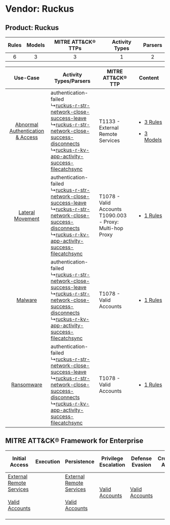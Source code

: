 Vendor: Ruckus
==============
Product: Ruckus
---------------
| Rules | Models | MITRE ATT&CK® TTPs | Activity Types | Parsers |
|:-----:|:------:|:------------------:|:--------------:|:-------:|
|   6   |   3    |         3          |       1        |    2    |

|    Use-Case    | Activity Types/Parsers    | MITRE ATT&CK® TTP    | Content    |
|:----:| ---- | ---- | ---- |
| [Abnormal Authentication & Access](../../../UseCases/uc_abnormal_authentication_&_access.md) |  authentication-failed<br> ↳[ruckus-r-str-network-close-success-leave](Ps/pC_ruckusrstrnetworkclosesuccessleave.md)<br> ↳[ruckus-r-str-network-close-success-disconnects](Ps/pC_ruckusrstrnetworkclosesuccessdisconnects.md)<br> ↳[ruckus-r-kv-app-activity-success-filecatchsync](Ps/pC_ruckusrkvappactivitysuccessfilecatchsync.md)<br> | T1133 - External Remote Services<br>    | [<ul><li>3 Rules</li></ul><ul><li>3 Models</li></ul>](RM/r_m_ruckus_ruckus_Abnormal_Authentication_&_Access.md) |
|    [Lateral Movement](../../../UseCases/uc_lateral_movement.md)    |  authentication-failed<br> ↳[ruckus-r-str-network-close-success-leave](Ps/pC_ruckusrstrnetworkclosesuccessleave.md)<br> ↳[ruckus-r-str-network-close-success-disconnects](Ps/pC_ruckusrstrnetworkclosesuccessdisconnects.md)<br> ↳[ruckus-r-kv-app-activity-success-filecatchsync](Ps/pC_ruckusrkvappactivitysuccessfilecatchsync.md)<br> | T1078 - Valid Accounts<br>T1090.003 - Proxy: Multi-hop Proxy<br> | [<ul><li>1 Rules</li></ul>](RM/r_m_ruckus_ruckus_Lateral_Movement.md)    |
|    [Malware](../../../UseCases/uc_malware.md)    |  authentication-failed<br> ↳[ruckus-r-str-network-close-success-leave](Ps/pC_ruckusrstrnetworkclosesuccessleave.md)<br> ↳[ruckus-r-str-network-close-success-disconnects](Ps/pC_ruckusrstrnetworkclosesuccessdisconnects.md)<br> ↳[ruckus-r-kv-app-activity-success-filecatchsync](Ps/pC_ruckusrkvappactivitysuccessfilecatchsync.md)<br> | T1078 - Valid Accounts<br>    | [<ul><li>1 Rules</li></ul>](RM/r_m_ruckus_ruckus_Malware.md)    |
|    [Ransomware](../../../UseCases/uc_ransomware.md)    |  authentication-failed<br> ↳[ruckus-r-str-network-close-success-leave](Ps/pC_ruckusrstrnetworkclosesuccessleave.md)<br> ↳[ruckus-r-str-network-close-success-disconnects](Ps/pC_ruckusrstrnetworkclosesuccessdisconnects.md)<br> ↳[ruckus-r-kv-app-activity-success-filecatchsync](Ps/pC_ruckusrkvappactivitysuccessfilecatchsync.md)<br> | T1078 - Valid Accounts<br>    | [<ul><li>1 Rules</li></ul>](RM/r_m_ruckus_ruckus_Ransomware.md)    |

MITRE ATT&CK® Framework for Enterprise
--------------------------------------
| Initial Access                                                                                                                                   | Execution | Persistence                                                                                                                                      | Privilege Escalation                                                | Defense Evasion                                                     | Credential Access | Discovery | Lateral Movement | Collection | Command and Control                                                                                                                       | Exfiltration | Impact |
| ------------------------------------------------------------------------------------------------------------------------------------------------ | --------- | ------------------------------------------------------------------------------------------------------------------------------------------------ | ------------------------------------------------------------------- | ------------------------------------------------------------------- | ----------------- | --------- | ---------------- | ---------- | ----------------------------------------------------------------------------------------------------------------------------------------- | ------------ | ------ |
| [External Remote Services](https://attack.mitre.org/techniques/T1133)<br><br>[Valid Accounts](https://attack.mitre.org/techniques/T1078)<br><br> |           | [External Remote Services](https://attack.mitre.org/techniques/T1133)<br><br>[Valid Accounts](https://attack.mitre.org/techniques/T1078)<br><br> | [Valid Accounts](https://attack.mitre.org/techniques/T1078)<br><br> | [Valid Accounts](https://attack.mitre.org/techniques/T1078)<br><br> |                   |           |                  |            | [Proxy: Multi-hop Proxy](https://attack.mitre.org/techniques/T1090/003)<br><br>[Proxy](https://attack.mitre.org/techniques/T1090)<br><br> |              |        |